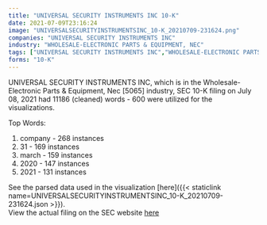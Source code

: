 ```yaml
---
title: "UNIVERSAL SECURITY INSTRUMENTS INC 10-K"
date: 2021-07-09T23:16:24
image: "UNIVERSALSECURITYINSTRUMENTSINC_10-K_20210709-231624.png"
companies: "UNIVERSAL SECURITY INSTRUMENTS INC"
industry: "WHOLESALE-ELECTRONIC PARTS & EQUIPMENT, NEC"
tags: ["UNIVERSAL SECURITY INSTRUMENTS INC","WHOLESALE-ELECTRONIC PARTS & EQUIPMENT, NEC","07-08-2021","10-K"]
forms: "10-K"
---
```

UNIVERSAL SECURITY INSTRUMENTS INC, which is in the Wholesale-Electronic Parts & Equipment, Nec [5065] industry, SEC 10-K filing on July 08, 2021 had 11186 (cleaned) words - 600 were utilized for the visualizations.

Top Words:
1. company - 268 instances
2. 31 - 169 instances
3. march - 159 instances
4. 2020 - 147 instances
5. 2021 - 131 instances


See the parsed data used in the visualization [here]({{< staticlink name=UNIVERSALSECURITYINSTRUMENTSINC_10-K_20210709-231624.json >}}).  
View the actual filing on the SEC website [here](https://www.sec.gov/Archives/edgar/data/102109/0001104659-21-090272.txt)